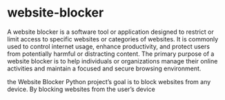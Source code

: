 # website-blocker
A website blocker is a software tool or application designed to restrict or limit access to specific websites or categories of websites. 
It is commonly used to control internet usage, enhance productivity, and protect users from potentially harmful or distracting content.
The primary purpose of a website blocker is to help individuals or organizations manage their online activities and maintain a focused and secure browsing environment.

the Website Blocker Python project’s goal is to block websites from any device. By blocking websites from the user’s device
